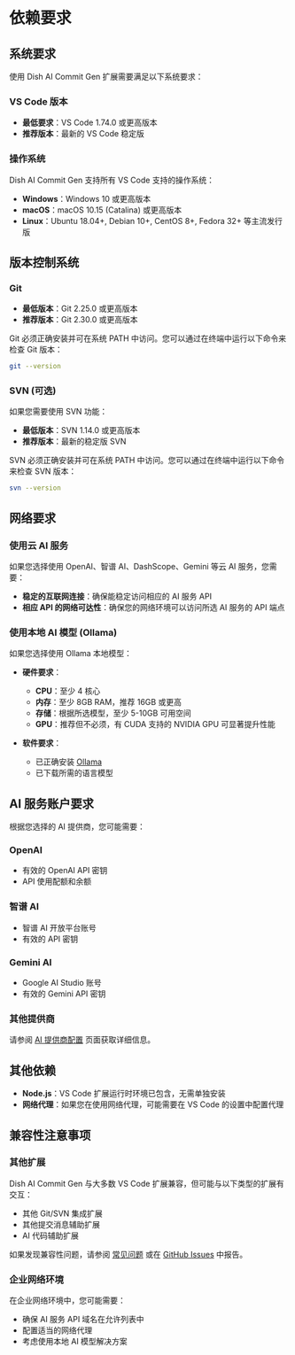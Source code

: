 # 依赖要求

## 系统要求

使用 Dish AI Commit Gen 扩展需要满足以下系统要求：

### VS Code 版本

- **最低要求**：VS Code 1.74.0 或更高版本
- **推荐版本**：最新的 VS Code 稳定版

### 操作系统

Dish AI Commit Gen 支持所有 VS Code 支持的操作系统：

- **Windows**：Windows 10 或更高版本
- **macOS**：macOS 10.15 (Catalina) 或更高版本
- **Linux**：Ubuntu 18.04+, Debian 10+, CentOS 8+, Fedora 32+ 等主流发行版

## 版本控制系统

### Git

- **最低版本**：Git 2.25.0 或更高版本
- **推荐版本**：Git 2.30.0 或更高版本

Git 必须正确安装并可在系统 PATH 中访问。您可以通过在终端中运行以下命令来检查 Git 版本：

```bash
git --version
```

### SVN (可选)

如果您需要使用 SVN 功能：

- **最低版本**：SVN 1.14.0 或更高版本
- **推荐版本**：最新的稳定版 SVN

SVN 必须正确安装并可在系统 PATH 中访问。您可以通过在终端中运行以下命令来检查 SVN 版本：

```bash
svn --version
```

## 网络要求

### 使用云 AI 服务

如果您选择使用 OpenAI、智谱 AI、DashScope、Gemini 等云 AI 服务，您需要：

- **稳定的互联网连接**：确保能稳定访问相应的 AI 服务 API
- **相应 API 的网络可达性**：确保您的网络环境可以访问所选 AI 服务的 API 端点

### 使用本地 AI 模型 (Ollama)

如果您选择使用 Ollama 本地模型：

- **硬件要求**：

  - **CPU**：至少 4 核心
  - **内存**：至少 8GB RAM，推荐 16GB 或更高
  - **存储**：根据所选模型，至少 5-10GB 可用空间
  - **GPU**：推荐但不必须，有 CUDA 支持的 NVIDIA GPU 可显著提升性能

- **软件要求**：
  - 已正确安装 [Ollama](https://ollama.ai/)
  - 已下载所需的语言模型

## AI 服务账户要求

根据您选择的 AI 提供商，您可能需要：

### OpenAI

- 有效的 OpenAI API 密钥
- API 使用配额和余额

### 智谱 AI

- 智谱 AI 开放平台账号
- 有效的 API 密钥

### Gemini AI

- Google AI Studio 账号
- 有效的 Gemini API 密钥

### 其他提供商

请参阅 [AI 提供商配置](../config/ai-providers) 页面获取详细信息。

## 其他依赖

- **Node.js**：VS Code 扩展运行时环境已包含，无需单独安装
- **网络代理**：如果您在使用网络代理，可能需要在 VS Code 的设置中配置代理

## 兼容性注意事项

### 其他扩展

Dish AI Commit Gen 与大多数 VS Code 扩展兼容，但可能与以下类型的扩展有交互：

- 其他 Git/SVN 集成扩展
- 其他提交消息辅助扩展
- AI 代码辅助扩展

如果发现兼容性问题，请参阅 [常见问题](./faq) 或在 [GitHub Issues](https://github.com/littleCareless/dish-ai-commit/issues) 中报告。

### 企业网络环境

在企业网络环境中，您可能需要：

- 确保 AI 服务 API 域名在允许列表中
- 配置适当的网络代理
- 考虑使用本地 AI 模型解决方案
